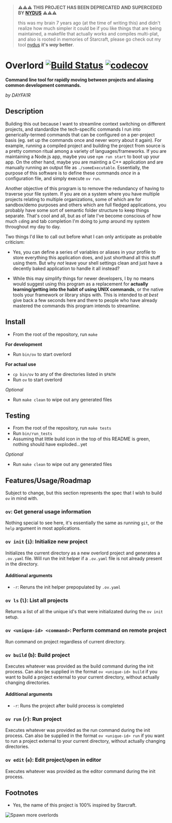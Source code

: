 > ⚠️⚠️⚠️ **THIS PROJECT HAS BEEN DEPRECATED AND SUPERCEDED BY [NYDUS](https://github.com/DAYFA1R/nydus)** ⚠️⚠️⚠️
> 
> this was my brain 7 years ago (at the time of writing this) and didn't realize how much simpler it could be
> if you like things that are being maintained, a makefile that actually works and compiles multi-plat, and
> also is rooted in memories of Starcraft, please go check out my tool [nydus](https://github.com/DAYFA1R/nydus)
> **it's _way_ better**.

# Overlord [![Build Status](https://travis-ci.org/DAYFA1R/overlord.svg?branch=master)](https://travis-ci.org/DAYFA1R/overlord) [![codecov](https://codecov.io/gh/DAYFA1R/overlord/branch/master/graph/badge.svg)](https://codecov.io/gh/DAYFA1R/overlord)
**Command line tool for rapidly moving between projects and aliasing common development commands.**

*by DAYFA1R*

## Description
Building this out because I want to streamline context switching on different projects, and standardize the tech-specific commands I run into generically-termed commands that can be configured on a per-project basis (eg. set up the commands once and never worry about it again). For example, running a compiled project and building the project from source is a pretty common ritual among a variety of languages/frameworks. If you are maintaining a Node.js app, maybe you use `npm run start` to boot up your app. On the other hand, maybe you are mainting a C++ application and are manually running an output file as `./someExecutable`. Essentially, the purpose of this software is to define these commands *once* in a configuration file, and simply execute `ov run`.

Another objective of this program is to remove the redundancy of having to traverse your file system. If you are on a system where you have multiple projects relating to multiple organizations, some of which are for sandbox/demo purposes and others which are full fledged applications, you probably have some sort of semantic folder structure to keep things separate. That's cool and all, but as of late I've become conscious of how much `cd`ing and tab completion I'm doing to jump around my system throughout my day to day.

Two things I'd like to call out before what I can only anticipate as probable criticism:

*	Yes, you can define a series of variables or aliases in your profile to store everything this application does, and just shorthand all this stuff using them. But why *not* leave your shell settings clean and just have a decently baked application to handle it all instead?

*	While this may simplify things for newer developers, I by no means would suggest using this program as a replacement for **actually learning/getting into the habit of using UNIX commands**, or the native tools your framework or library ships with. This is intended to *at best* give back a few seconds here and there to people who have already mastered the commands this program intends to streamline.

## Install
- From the root of the repository, run `make`

**For development**
- Run `bin/ov` to start overlord

**For actual use**
- `cp bin/ov` to any of the directories listed in `$PATH`
- Run `ov` to start overlord

*Optional*
- Run `make clean` to wipe out any generated files

## Testing
- From the root of the repository, run `make tests`
- Run `bin/run_tests`
- Assuming that little build icon in the top of this README is green, nothing should have exploded...yet

*Optional*
- Run `make clean` to wipe out any generated files

## Features/Usage/Roadmap
Subject to change, but this section represents the spec that I wish to build `ov` in mind with.

### `ov`: Get general usage information
Nothing special to see here, it's essentially the same as running `git`, or the `help` argument in most applications.

### `ov init` (`i`): Initialize new project
Initializes the current directory as a new overlord project and generates a `.ov.yaml` file. Will run the init helper if a `.ov.yaml` file is not already present in the directory.

#### Additional arguments
*	`-r`: Reruns the init helper prepopulated by `.ov.yaml`


### `ov ls` (`l`): List all projects
Returns a list of all the unique id's that were initializated during the `ov init` setup.

### `ov <unique-id> <command>`: Perform command on remote project
Run command on project regardless of current directory.

### `ov build` (`b`): Build project
Executes whatever was provided as the build command during the init process. Can also be supplied in the format `ov <unique-id> build` if you want to build a project external to your current directory, without actually changing directories.

#### Additional arguments
*	`-r`: Runs the project after build process is completed

### `ov run` (`r`): Run project
Executes whatever was provided as the run command during the init process. Can also be supplied in the format `ov <unique-id> run` if you want to run a project external to your current directory, without actually changing directories.

### `ov edit` (`e`): Edit project/open in editor
Executes whatever was provided as the editor command during the init process.

## Footnotes
*	Yes, the name of this project is 100% inspired by Starcraft.

![Spawn more overlords](http://classic.battle.net/images/battle/scc/zerg/pix/units/Overlord1.gif)
